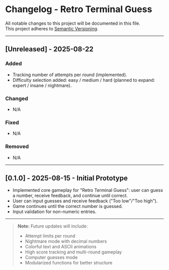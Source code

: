# Changelog - Retro Terminal Guess

All notable changes to this project will be documented in this file.  
This project adheres to [Semantic Versioning](https://semver.org/).

---

## [Unreleased] - 2025-08-22
### Added
- Tracking number of attempts per round (implemented).
- Difficulty selection added: easy / medium / hard (planned to expand: expert / insane / nightmare).

### Changed
- N/A

### Fixed
- N/A

### Removed
- N/A

---

## [0.1.0] - 2025-08-15 - Initial Prototype
- Implemented core gameplay for "Retro Terminal Guess": user can guess a number, receive feedback, and continue until correct.
- User can input guesses and receive feedback ("Too low"/"Too high").
- Game continues until the correct number is guessed.
- Input validation for non-numeric entries.

---

> **Note:** Future updates will include:
> - Attempt limits per round
> - Nightmare mode with decimal numbers
> - Colorful text and ASCII animations
> - High score tracking and multi-round gameplay
> - Computer guesses mode
> - Modularized functions for better structure
